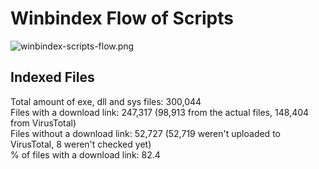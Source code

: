 # Winbindex Flow of Scripts

![winbindex-scripts-flow.png](winbindex-scripts-flow.png)

## Indexed Files

<!--FileStats-->
Total amount of exe, dll and sys files: 300,044  
Files with a download link: 247,317 (98,913 from the actual files, 148,404 from VirusTotal)  
Files without a download link: 52,727 (52,719 weren't uploaded to VirusTotal, 8 weren't checked yet)  
% of files with a download link: 82.4  
<!--/FileStats-->
